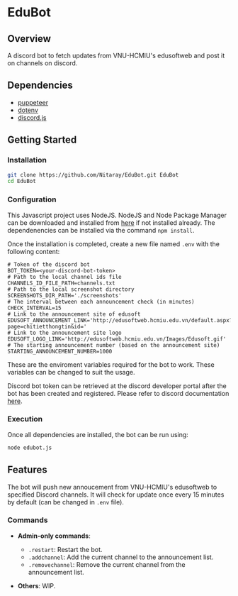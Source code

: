 # EduBot

## Overview

A discord bot to fetch updates from VNU-HCMIU's edusoftweb and post it on channels on discord.

## Dependencies

- [puppeteer](https://pptr.dev)
- [dotenv](https://github.com/motdotla/dotenv#readme)
- [discord.js](https://discord.js.org/#/docs/main/stable/general/welcome)

## Getting Started

### Installation

```bash
git clone https://github.com/Nitaray/EduBot.git EduBot
cd EduBot
```

### Configuration

This Javascript project uses NodeJS. NodeJS and Node Package Manager can be downloaded and installed from [here](https://nodejs.org) if not installed already.
The dependenencies can be installed via the command `npm install`.

Once the installation is completed, create a new file named `.env` with the following content:

```.env
# Token of the discord bot
BOT_TOKEN=<your-discord-bot-token>
# Path to the local channel ids file
CHANNELS_ID_FILE_PATH=channels.txt
# Path to the local screenshot directory
SCREENSHOTS_DIR_PATH='./screenshots'
# The interval between each announcement check (in minutes)
CHECK_INTERVAL=15
# Link to the announcement site of edusoft
EDUSOFT_ANNOUNCEMENT_LINK='http://edusoftweb.hcmiu.edu.vn/default.aspx?page=chitietthongtin&id='
# Link to the announcement site logo
EDUSOFT_LOGO_LINK='http://edusoftweb.hcmiu.edu.vn/Images/Edusoft.gif'
# The starting announcement number (based on the announcement site)
STARTING_ANNOUNCEMENT_NUMBER=1000
```

These are the enviroment variables required for the bot to work. These variables can be changed to suit the usage.

Discord bot token can be retrieved at the discord developer portal after the bot has been created and registered. Please refer to discord documentation [here](https://discord.js.org/#/docs/main/stable/general/welcome).

### Execution

Once all dependencies are installed, the bot can be run using:

```bash
node edubot.js
```

## Features

The bot will push new annoucement from VNU-HCMIU's edusoftweb to specified Discord channels. It will check for update once every 15 minutes by default (can be changed in `.env` file).

### Commands

- **Admin-only commands**:
  
  - `.restart`: Restart the bot.
  - `.addchannel`: Add the current channel to the announcement list.
  - `.removechannel`: Remove the current channel from the announcement list.

- **Others**: WIP.